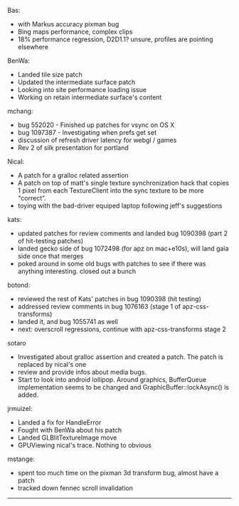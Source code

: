 Bas:
* with Markus accuracy pixman bug
* Bing maps performance, complex clips
* 18% performance regression, D2D1.1? unsure, profiles are pointing elsewhere

BenWa:
* Landed tile size patch
* Updated the intermediate surface patch
* Looking into site performance loading issue
* Working on retain intermediate surface's content

mchang:
* bug 552020 - Finished up patches for vsync on OS X
* bug 1097387 - Investigating when prefs get set
* discussion of refresh driver latency for webgl / games
* Rev 2 of silk presentation for portland

Nical:
* A patch for a gralloc related assertion
* A patch on top of matt's single texture synchronization hack that copies 1 pixel from each TextureClient into the sync texture to be more "correct”.
* toying with the bad-driver equiped laptop following jeff's suggestions

kats:
* updated patches for review comments and landed bug 1090398 (part 2 of hit-testing patches)
* landed gecko side of bug 1072498 (for apz on mac+e10s), will land gaia side once that merges
* poked around in some old bugs with patches to see if there was anything interesting. closed out a bunch

botond:
* reviewed the rest of Kats' patches in bug 1090398 (hit testing)
* addressed review comments in bug 1076163 (stage 1 of apz-css-transforms)
* landed it, and bug 1055741 as well
* next: overscroll regressions, continue with apz-css-transforms stage 2

sotaro
* Investigated about gralloc assertion and created a patch. The patch is replaced by nical's one
* review and provide infos about media bugs.
* Start to look into android lollipop. Around graphics, BufferQueue implementation seems to be changed and GraphicBuffer::lockAsync() is added.

jrmuizel:
* Landed a fix for HandleError
* Fought with BenWa about his patch
* Landed GLBlitTextureImage move
* GPUViewing nical's trace. Nothing to obvious

mstange:
* spent too much time on the pixman 3d transform bug, almost have a patch
* tracked down fennec scroll invalidation

________________


